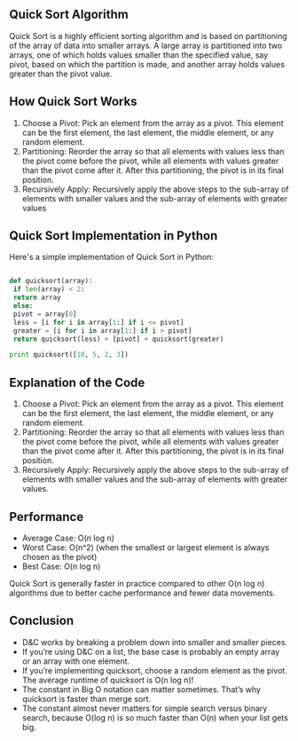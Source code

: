 ## Quick Sort Algorithm
Quick Sort is a highly efficient sorting algorithm and is based on partitioning of the array of data into smaller arrays. A large array is partitioned into two arrays, one of which holds values smaller than the specified value, say pivot, based on which the partition is made, and another array holds values greater than the pivot value.

## How Quick Sort Works
1. Choose a Pivot: Pick an element from the array as a pivot. This element can be the first element, the last element, the middle element, or any random element.
2. Partitioning: Reorder the array so that all elements with values less than the pivot come before the pivot, while all elements with values greater than the pivot come after it. After this partitioning, the pivot is in its final position.
3. Recursively Apply: Recursively apply the above steps to the sub-array of elements with smaller values and the sub-array of elements with greater values
   

## Quick Sort Implementation in Python
Here's a simple implementation of Quick Sort in Python:

```python

def quicksort(array):
 if len(array) < 2:
 return array 
 else:
 pivot = array[0] 
 less = [i for i in array[1:] if i <= pivot]  
 greater = [i for i in array[1:] if i > pivot] 
 return quicksort(less) + [pivot] + quicksort(greater)

print quicksort([10, 5, 2, 3])
```

## Explanation of the Code

1. Choose a Pivot: Pick an element from the array as a pivot. This element can be the first element, the last element, the middle element, or any random element.
2. Partitioning: Reorder the array so that all elements with values less than the pivot come before the pivot, while all elements with values greater than the pivot come after it. After this partitioning, the pivot is in its final position.
3. Recursively Apply: Recursively apply the above steps to the sub-array of elements with smaller values and the sub-array of elements with greater values.


## Performance
* Average Case: O(n log n)
* Worst Case: O(n^2) (when the smallest or largest element is always chosen as the pivot)
*  Best Case: O(n log n)

Quick Sort is generally faster in practice compared to other O(n log n) algorithms due to better cache performance and fewer data movements.

## Conclusion
* D&C works by breaking a problem down into smaller and smaller pieces.
* If you’re using D&C on a list, the base case is probably an empty array or an array with one element.
* If you’re implementing quicksort, choose a random element as the pivot. The average runtime of quicksort is O(n log n)!
* The constant in Big O notation can matter sometimes. That’s why quicksort is faster than merge sort.
* The constant almost never matters for simple search versus binary search, because O(log n) is so much faster than O(n) when your list gets big.
